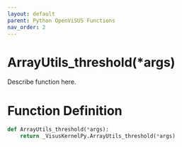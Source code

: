 ```yaml
---
layout: default
parent: Python OpenViSUS Functions
nav_order: 2
---
```


# ArrayUtils_threshold(*args)

Describe function here.

# Function Definition

```python
def ArrayUtils_threshold(*args):
    return _VisusKernelPy.ArrayUtils_threshold(*args)

```